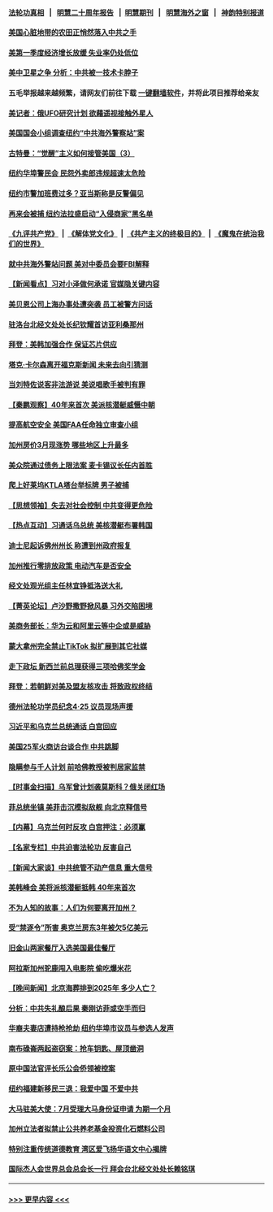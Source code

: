 #### [法轮功真相](https://github.com/gfw-breaker/truth/blob/master/README.md?t=0) &nbsp;&nbsp;|&nbsp;&nbsp; [明慧二十周年报告](https://github.com/gfw-breaker/mh-reports/blob/master/README.md?t=0) &nbsp;&nbsp;|&nbsp;&nbsp;[明慧期刊](https://github.com/gfw-breaker/mh-qikan) &nbsp;&nbsp;|&nbsp;&nbsp; [明慧海外之窗](https://github.com/gfw-breaker/mh-news/blob/master/README.md?t=0) &nbsp;&nbsp;|&nbsp;&nbsp; [神韵特别报道](https://github.com/gfw-breaker/mh-news/blob/master/shenyun.md?t=0)
#### [美国心脏地带的农田正悄然落入中共之手](../pages/nsc412/n13982349.md?t=04280043) 
#### [美第一季度经济增长放缓 失业率仍处低位](../pages/nsc412/n13982889.md?t=04280043) 
#### [美中卫星之争 分析：中共被一技术卡脖子](../pages/nsc412/n13982523.md?t=04280043) 
#### 五毛举报越来越频繁，请网友们前往下载 [一键翻墙软件](https://github.com/gfw-breaker/ssr-accounts)，并将此项目推荐给亲友
#### [美记者：俄UFO研究计划 欲藉遥视接触外星人](../pages/nsc412/n13982503.md?t=04280043) 
#### [美国国会小组调查纽约“中共海外警察站”案](../pages/nsc412/n13982536.md?t=04280043) 
#### [古特曼：“觉醒”主义如何接管美国（3）](../pages/nsc412/n13982528.md?t=04280043) 
#### [纽约华埠警民会 民怨外卖郎违规超速太危险](../pages/nsc412/n13982549.md?t=04280043) 
#### [纽约市警加班费过多？亚当斯称是反警偏见](../pages/nsc412/n13982555.md?t=04280043) 
#### [再来会被捕 纽约法拉盛启动“入侵商家”黑名单](../pages/nsc412/n13982530.md?t=04280043) 
#### [《九评共产党》](https://github.com/begood0513/9ping.md/blob/master/README.md) &nbsp;|&nbsp; [《解体党文化》](../../../../jtdwh.md/blob/master/README.md)  &nbsp;|&nbsp; [《共产主义的终极目的》](../../../../gczydzjmd.md/blob/master/README.md) &nbsp;|&nbsp; [《魔鬼在统治我们的世界》](../../../../mgztzwmdsj.md/blob/master/README.md) 
#### [就中共海外警站问题 美对中委员会要FBI解释](../pages/nsc412/n13982516.md?t=04280043) 
#### [【新闻看点】习对小泽做何承诺 官媒隐关键内容](../pages/nsc412/n13982408.md?t=04280043) 
#### [美贝恩公司上海办事处遭突袭 员工被警方问话](../pages/nsc412/n13982485.md?t=04280043) 
#### [驻洛台北经文处处长纪钦耀首访亚利桑那州](../pages/nsc412/n13982525.md?t=04280043) 
#### [拜登：美韩加强合作 保证芯片供应](../pages/nsc412/n13982381.md?t=04280043) 
#### [塔克‧卡尔森离开福克斯新闻 未来去向引猜测](../pages/nsc412/n13982319.md?t=04280043) 
#### [当刘特佐说客非法游说 美说唱歌手被判有罪](../pages/nsc412/n13982393.md?t=04280043) 
#### [【秦鹏观察】40年来首次 美派核潜艇威慑中朝](../pages/nsc412/n13982360.md?t=04280043) 
#### [提高航空安全 美国FAA任命独立审查小组](../pages/nsc412/n13982344.md?t=04280043) 
#### [加州房价3月现涨势 哪些地区上升最多](../pages/nsc412/n13982438.md?t=04280043) 
#### [美众院通过债务上限法案 麦卡锡议长任内首胜](../pages/nsc412/n13982248.md?t=04280043) 
#### [爬上好莱坞KTLA塔台举标牌 男子被捕](../pages/nsc412/n13982397.md?t=04280043) 
#### [【思想领袖】失去对社会控制 中共变得更危险](../pages/nsc412/n13962786.md?t=04280043) 
#### [【热点互动】习通话乌总统 美核潜艇布署韩国](../pages/nsc412/n13982401.md?t=04280043) 
#### [迪士尼起诉佛州州长 称遭到州政府报复](../pages/nsc412/n13982368.md?t=04280043) 
#### [加州推行零排放政策 电动汽车是否安全](../pages/nsc412/n13982387.md?t=04280043) 
#### [经文处观光组主任林宜铮抵洛送大礼](../pages/nsc412/n13982376.md?t=04280043) 
#### [【菁英论坛】卢沙野撒野掀风暴 习外交陷困境](../pages/nsc412/n13982357.md?t=04280043) 
#### [美商务部长：华为云和阿里云等中企或是威胁](../pages/nsc412/n13982359.md?t=04280043) 
#### [蒙大拿州完全禁止TikTok 拟扩展到其它社媒](../pages/nsc412/n13982264.md?t=04280043) 
#### [走下政坛 新西兰前总理获得三项哈佛奖学金](../pages/nsc412/n13982314.md?t=04280043) 
#### [拜登：若朝鲜对美及盟友核攻击 将致政权终结](../pages/nsc412/n13982331.md?t=04280043) 
#### [德州法轮功学员纪念4‧25 议员现场声援](../pages/nsc412/n13982290.md?t=04280043) 
#### [习近平和乌克兰总统通话 白宫回应](../pages/nsc412/n13982305.md?t=04280043) 
#### [美国25军火商访台谈合作 中共跳脚](../pages/nsc412/n13982272.md?t=04280043) 
#### [隐瞒参与千人计划 前哈佛教授被判居家监禁](../pages/nsc412/n13982293.md?t=04280043) 
#### [【时事金扫描】乌军曾计划袭莫斯科？俄关闭红场](../pages/nsc412/n13982201.md?t=04280043) 
#### [菲总统坐镇 美菲击沉模拟敌舰 向北京释信号](../pages/nsc412/n13982257.md?t=04280043) 
#### [【内幕】乌克兰何时反攻 白宫押注：必须赢](../pages/nsc412/n13981505.md?t=04280043) 
#### [【名家专栏】中共迫害法轮功 反害自己](../pages/nsc412/n13982153.md?t=04280043) 
#### [【新闻大家谈】中共统管不动产信息 重大信号](../pages/nsc412/n13982171.md?t=04280043) 
#### [美韩峰会 美将派核潜艇抵韩 40年来首次](../pages/nsc412/n13982194.md?t=04280043) 
#### [不为人知的故事：人们为何要离开加州？](../pages/nsc412/n13981857.md?t=04280043) 
#### [受“禁逐令”所害 奥克兰房东3年被欠5亿美元](../pages/nsc412/n13981922.md?t=04280043) 
#### [旧金山两家餐厅入选美国最佳餐厅](../pages/nsc412/n13981920.md?t=04280043) 
#### [阿拉斯加州驼鹿闯入电影院 偷吃爆米花](../pages/nsc412/n13981800.md?t=04280043) 
#### [【晚间新闻】北京海葬排到2025年 多少人亡？](../pages/nsc412/n13981964.md?t=04280043) 
#### [分析：中共失礼酿后果 秦刚访菲或空手而归](../pages/nsc412/n13981494.md?t=04280043) 
#### [华裔夫妻店遭持枪抢劫 纽约华埠市议员与参选人发声](../pages/nsc412/n13981842.md?t=04280043) 
#### [南布碌崙两起盗窃案：抢车钥匙、屋顶凿洞](../pages/nsc412/n13981833.md?t=04280043) 
#### [原中国法官评长乐公会侨领被控案](../pages/nsc412/n13981851.md?t=04280043) 
#### [纽约福建新移民三退：我爱中国 不爱中共](../pages/nsc412/n13981861.md?t=04280043) 
#### [大马驻美大使：7月受理大马身份证申请 为期一个月](../pages/nsc412/n13981863.md?t=04280043) 
#### [加州立法者拟禁止公共养老基金投资化石燃料公司](../pages/nsc412/n13981932.md?t=04280043) 
#### [特别注重传统道德教育 湾区爱飞扬华语文中心揭牌](../pages/nsc412/n13981915.md?t=04280043) 
#### [国际杰人会世界总会总会长一行 拜会台北经文处处长赖铭琪](../pages/nsc412/n13981871.md?t=04280043) 

----
#### [ >>> 更早内容 <<< ](../indexes/nsc412-earlier.md)
